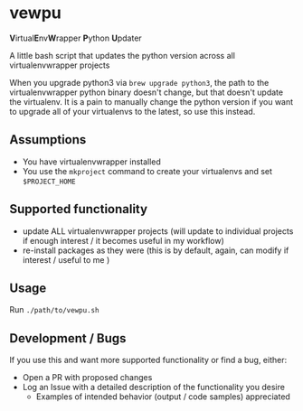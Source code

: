 # vewpu
**V**irtual**E**nv**W**rapper **P**ython **U**pdater

A little bash script that updates the python version across all virtualenvwrapper projects

When you upgrade python3 via `brew upgrade python3`, the path to the virtualenvwrapper python binary doesn't change, but that doesn't update the virtualenv. It is a pain to manually change the python version if you want to upgrade all of your virtualenvs to the latest, so use this instead.


## Assumptions
* You have virtualenvwrapper installed
* You use the `mkproject` command to create your virtualenvs and set `$PROJECT_HOME`

## Supported functionality
* update ALL virtualenvwrapper projects (will update to individual projects if enough interest / it becomes useful in my workflow)
* re-install packages as they were (this is by default, again, can modify if interest / useful to me )


## Usage
Run
`./path/to/vewpu.sh`

## Development / Bugs
If you use this and want more supported functionality or find a bug, either:
  * Open a PR with proposed changes
  * Log an Issue with a detailed description of the functionality you desire
    * Examples of intended behavior (output / code samples) appreciated
